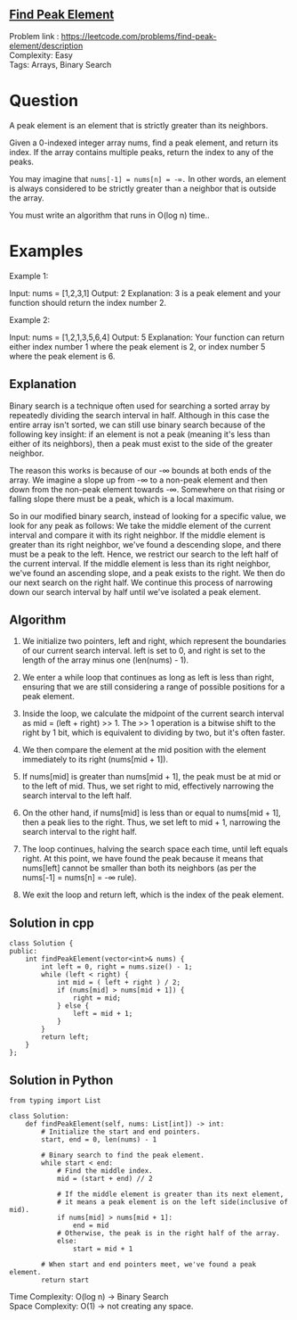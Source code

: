 ## [Find Peak Element](https://leetcode.com/problems/find-peak-element/description)

Problem link : https://leetcode.com/problems/find-peak-element/description <br>
Complexity: Easy  <br>
Tags: Arrays, Binary Search <br>


# Question

A peak element is an element that is strictly greater than its neighbors.

Given a 0-indexed integer array nums, find a peak element, and return its index. If the array contains multiple peaks, return the index to any of the peaks.

You may imagine that `nums[-1] = nums[n] = -∞.` In other words, an element is always considered to be strictly greater than a neighbor that is outside the array.

You must write an algorithm that runs in O(log n) time..
 
# Examples

Example 1:

Input: nums = [1,2,3,1]
Output: 2
Explanation: 3 is a peak element and your function should return the index number 2.

Example 2:

Input: nums = [1,2,1,3,5,6,4]
Output: 5
Explanation: Your function can return either index number 1 where the peak element is 2, or index number 5 where the peak element is 6.

## Explanation

Binary search is a technique often used for searching a sorted array by repeatedly dividing the search interval in half. Although in this case the entire array isn't sorted, we can still use binary search because of the following key insight: if an element is not a peak (meaning it's less than either of its neighbors), then a peak must exist to the side of the greater neighbor.

The reason this works is because of our -∞ bounds at both ends of the array. We imagine a slope up from -∞ to a non-peak element and then down from the non-peak element towards -∞. Somewhere on that rising or falling slope there must be a peak, which is a local maximum.

So in our modified binary search, instead of looking for a specific value, we look for any peak as follows:
    We take the middle element of the current interval and compare it with its right neighbor.
    If the middle element is greater than its right neighbor, we've found a descending slope, and there must be a peak to the left. Hence, we restrict our search to the left half of the current interval.
    If the middle element is less than its right neighbor, we've found an ascending slope, and a peak exists to the right. We then do our next search on the right half.
    We continue this process of narrowing down our search interval by half until we've isolated a peak element.

## Algorithm

1. We initialize two pointers, left and right, which represent the boundaries of our current search interval. left is set to 0, and right is set to the length of the array minus one (len(nums) - 1).

2. We enter a while loop that continues as long as left is less than right, ensuring that we are still considering a range of possible positions for a peak element.

3. Inside the loop, we calculate the midpoint of the current search interval as mid = (left + right) >> 1. The >> 1 operation is a bitwise shift to the right by 1 bit, which is equivalent to dividing by two, but it's often faster.

4. We then compare the element at the mid position with the element immediately to its right (nums[mid + 1]).

5. If nums[mid] is greater than nums[mid + 1], the peak must be at mid or to the left of mid. Thus, we set right to mid, effectively narrowing the search interval to the left half.

6. On the other hand, if nums[mid] is less than or equal to nums[mid + 1], then a peak lies to the right. Thus, we set left to mid + 1, narrowing the search interval to the right half.

7. The loop continues, halving the search space each time, until left equals right. At this point, we have found the peak because it means that nums[left] cannot be smaller than both its neighbors (as per the nums[-1] = nums[n] = -∞ rule).

8. We exit the loop and return left, which is the index of the peak element.

## Solution in cpp
```
class Solution {
public:
    int findPeakElement(vector<int>& nums) {
        int left = 0, right = nums.size() - 1;
        while (left < right) {
            int mid = ( left + right ) / 2;
            if (nums[mid] > nums[mid + 1]) {
                right = mid;
            } else {
                left = mid + 1;
            }
        }
        return left; 
    }
};
```

## Solution in Python
```
from typing import List

class Solution:
    def findPeakElement(self, nums: List[int]) -> int:
        # Initialize the start and end pointers.
        start, end = 0, len(nums) - 1

        # Binary search to find the peak element.
        while start < end:
            # Find the middle index.
            mid = (start + end) // 2

            # If the middle element is greater than its next element,
            # it means a peak element is on the left side(inclusive of mid).
            if nums[mid] > nums[mid + 1]:
                end = mid
            # Otherwise, the peak is in the right half of the array.
            else:
                start = mid + 1
      
        # When start and end pointers meet, we've found a peak element.
        return start
```

Time Complexity: O(log n) -> Binary Search <br>
Space Complexity: O(1) -> not creating any space.
